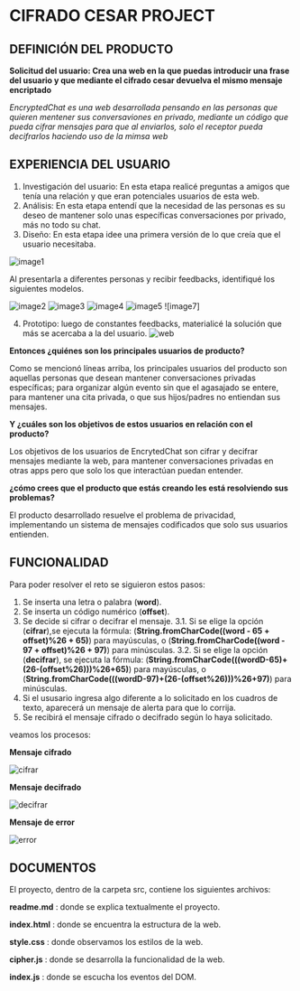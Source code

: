 
# CIFRADO CESAR PROJECT

## DEFINICIÓN DEL PRODUCTO

**Solicitud del usuario: Crea una web en la que puedas introducir una frase del usuario y que mediante el cifrado cesar devuelva el mismo mensaje encriptado**

*EncryptedChat es una web desarrollada pensando en las personas que quieren mentener sus conversaviones en privado, mediante un código que pueda cifrar mensajes para que al enviarlos, solo el receptor pueda decifrarlos haciendo uso de la mimsa web*

## EXPERIENCIA DEL USUARIO

1. Investigación del usuario: En esta etapa realicé preguntas a amigos que tenía una relación y que eran potenciales usuarios de esta web. 
2. Análisis: En esta etapa entendí que la necesidad de las personas es su deseo de mantener solo unas específicas conversaciones por privado, más no todo su chat.
3. Diseño: En esta etapa idee una primera versión de lo que creía que el usuario necesitaba.

![image1](assets/image/image1.png)

Al presentarla a diferentes personas y recibir feedbacks, identifiqué los siguientes modelos.

![image2](assets/image/image2.png) ![image3](assets/image/image3.png) ![image4](assets/image/image4.png) ![image5](assets/image/image5.png) ![image7]

4. Prototipo: luego de constantes feedbacks, materialicé la solución que más se acercaba a la del usuario.
![web](assets/image/web.png)


**Entonces ¿quiénes son los principales usuarios de producto?** 

Como se mencionó líneas arriba, los principales usuarios del producto son aquellas personas que desean mantener conversaciones privadas específicas; para organizar algún evento sin que el agasajado se entere, para mantener una cita privada, o que sus hijos/padres no entiendan sus mensajes.

**Y ¿cuáles son los objetivos de estos usuarios en relación con el producto?**

Los objetivos de los usuarios de EncrytedChat son cifrar y decifrar mensajes mediante la web, para mantener conversaciones privadas en otras apps pero que solo los que interactúan puedan entender.

**¿cómo crees que el producto que estás creando les está resolviendo sus problemas?**

El producto desarrollado resuelve el problema de privacidad, implementando un sistema de mensajes codificados que solo sus usuarios entienden.

## FUNCIONALIDAD 

Para poder resolver el reto se siguieron estos pasos:
 
1. Se inserta una letra o palabra (**word**). 
2. Se inserta un código numérico (**offset**).
3. Se decide si cifrar o decifrar el mensaje.
   3.1. Si se elige la opción (**cifrar**),se ejecuta la fórmula:
   (**String.fromCharCode((word - 65 + offset)%26 + 65)**) para mayúsculas,
   o (**String.fromCharCode((word - 97 + offset)%26 + 97)**) para minúsculas.
   3.2. Si se elige la opción (**decifrar**), se ejecuta la fórmula:
   (**String.fromCharCode(((wordD-65)+(26-(offset%26)))%26+65)**) para mayúsculas,
   o (**String.fromCharCode(((wordD-97)+(26-(offset%26)))%26+97)**) para minúsculas.
4. Si el ususario ingresa algo diferente a lo solicitado en los cuadros de texto,
   aparecerá un mensaje de alerta para que lo corrija.
5. Se recibirá el mensaje cifrado o decifrado según lo haya solicitado.

veamos los procesos: 

**Mensaje cifrado**

![cifrar](assets/image/cifrar.png)

**Mensaje decifrado**

![decifrar](assets/image/decifrar.png)

**Mensaje de error** 

![error](assets/image/error.png)

## DOCUMENTOS

El proyecto, dentro de la carpeta src, contiene los siguientes archivos:

**readme.md** : donde se explica textualmente el proyecto.

**index.html** : donde se encuentra la estructura de la web.

**style.css** : donde observamos los estilos de la web.

**cipher.js** : donde se desarrolla la funcionalidad de la web.

**index.js** : donde se escucha los eventos del DOM.